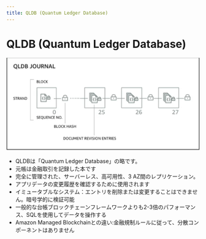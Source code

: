 ```yaml
---
title: QLDB (Quantum Ledger Database)
---
```


# QLDB (Quantum Ledger Database)

![QLDB](./QLDB.png)

- QLDBは「Quantum Ledger Database」の略です。
- 元帳は金融取引を記録した本です
- 完全に管理された、サーバーレス、高可用性、3 AZ間のレプリケーション。
- アプリデータの変更履歴を確認するために使用されます
- イミュータブルなシステム：エントリを削除または変更することはできません。暗号学的に検証可能
- 一般的な台帳ブロックチェーンフレームワークよりも2-3倍のパフォーマンス、SQLを使用してデータを操作する
- Amazon Managed Blockchainとの違い:金融規制ルールに従って、分散コンポーネントはありません
